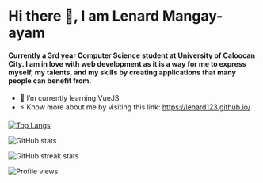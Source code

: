# Hi there 👋, I am Lenard Mangay-ayam

#### Currently a 3rd year Computer Science student at University of Caloocan City. I am in love with web development as it is a way for me to express myself, my talents, and my skills by creating applications that many people can benefit from.

- 🌱 I’m currently learning VueJS
- ⚡ Know more about me by visiting this link: https://lenard123.github.io/

[![Top Langs](https://github-readme-stats.vercel.app/api/top-langs/?username=lenard123)](https://github.com/lenard123/github-readme-stats)

![GitHub stats](https://github-readme-stats.vercel.app/api?username=lenard123&show_icons=true&count_private=true)  

![GitHub streak stats](https://github-readme-streak-stats.herokuapp.com/?user=lenard123)  

![Profile views](https://gpvc.arturio.dev/lenard123)  


<!--
**lenard123/lenard123** is a ✨ _special_ ✨ repository because its `README.md` (this file) appears on your GitHub profile.

Here are some ideas to get you started:

- 🔭 I’m currently working on ...
- 🌱 I’m currently learning ...
- 👯 I’m looking to collaborate on ...
- 🤔 I’m looking for help with ...
- 💬 Ask me about ...
- 📫 How to reach me: ...
- 😄 Pronouns: ...
- ⚡ Fun fact: ...
-->
